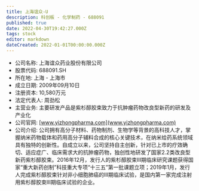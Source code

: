 ```yaml
---
title: 上海谊众-U
description: 科创板 - 化学制药 - 688091
published: true
date: 2022-04-30T19:42:27.000Z
tags: stock
editor: markdown
dateCreated: 2022-01-01T00:00:00.000Z
---
```


- 公司名称: 上海谊众药业股份有限公司
- 股票代码: 688091.SH
- 所在地: 上海 - 上海市
- 成立日期: 2009年09月10日
- 注册资本: 10,580万元
- 法定代表人: 周劲松
- 主营业务: 主要研发产品是紫杉醇胶束致力于抗肿瘤药物改良型新药的研发及产业化
- 公司官网: [www.yizhongpharma.com](www.yizhongpharma.com)
- 公司介绍: 公司拥有高分子材料、药物制剂、生物学等背景的高科技人才，掌握纳米药物载体和药用高分子辅料合成的核心关键技术，在纳米给药系统领域具有独特的创新性。自成立以来，公司坚持自主创新，针对已上市的疗效确切、适应症广、临床需求大的抗肿瘤药物，独创性地研发了国家2.2类改良型新药紫杉醇胶束。2016年12月，发行人的紫杉醇胶束Ⅲ期临床研究课题获得国家“重大新药创制”科技重大专项“十三五”第一批课题立项；2019年1月，发行人完成紫杉醇胶束针对非小细胞肺癌的Ⅲ期临床试验，是国内第一家完成注射用紫杉醇胶束Ⅲ期临床试验的企业。


